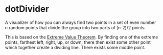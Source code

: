 # dotDivider
A visualizer of how you can always find two points in a set of 
even number n random points that divide the group into two parts of (n-2)/2 points.
  
This is based on the [Extreme Value Theorem](https://en.wikipedia.org/wiki/Extreme_value_theorem). 
By finding one of the extreme points, farthest left, right, up, or down, there then exist some other point
which together create a dividing line. There exists some middle point.
